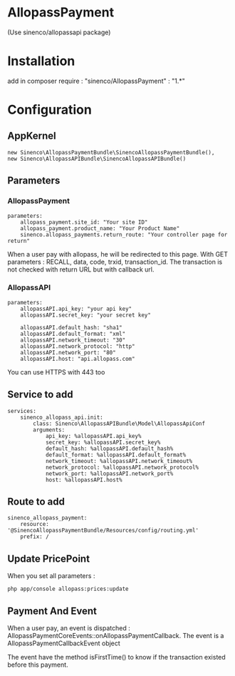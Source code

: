 # AllopassPayment

(Use sinenco/allopassapi package)


# Installation
add in composer require : 
   "sinenco/AllopassPayment" : "1.*"

# Configuration

## AppKernel
    new Sinenco\AllopassPaymentBundle\SinencoAllopassPaymentBundle(),
    new Sinenco\AllopassAPIBundle\SinencoAllopassAPIBundle()

## Parameters 

### AllopassPayment
    parameters:
        allopass_payment.site_id: "Your site ID"
        allopass_payment.product_name: "Your Product Name"
        sinenco.allopass_payments.return_route: "Your controller page for return"

When a user pay with allopass, he will be redirected to this page. 
With GET parameters : RECALL, data, code, trxid, transaction_id.
The transaction is not checked with return URL but with callback url. 

### AllopassAPI 
    parameters:
        allopassAPI.api_key: "your api key"
        allopassAPI.secret_key: "your secret key"

        allopassAPI.default_hash: "sha1"
        allopassAPI.default_format: "xml"
        allopassAPI.network_timeout: "30"
        allopassAPI.network_protocol: "http"
        allopassAPI.network_port: "80"
        allopassAPI.host: "api.allopass.com"

You can use HTTPS with 443 too

## Service to add
    services:
        sinenco_allopass_api.init:
            class: Sinenco\AllopassAPIBundle\Model\AllopassApiConf
            arguments: 
                api_key: %allopassAPI.api_key%
                secret_key: %allopassAPI.secret_key%
                default_hash: %allopassAPI.default_hash%
                default_format: %allopassAPI.default_format%
                network_timeout: %allopassAPI.network_timeout%
                network_protocol: %allopassAPI.network_protocol%
                network_port: %allopassAPI.network_port%
                host: %allopassAPI.host%

## Route to add
    sinenco_allopass_payment:
        resource: '@SinencoAllopassPaymentBundle/Resources/config/routing.yml'
        prefix: /


## Update PricePoint
When you set all parameters : 

    php app/console allopass:prices:update


## Payment And Event
When a user pay, an event is dispatched : AllopassPaymentCoreEvents::onAllopassPaymentCallback. 
The event is a AllopassPaymentCallbackEvent object

The event have the method isFirstTime() to know if the transaction existed before this payment. 

